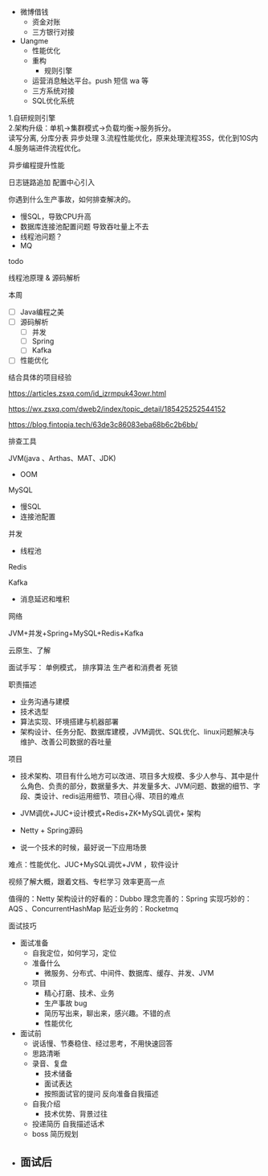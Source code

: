 - 微博借钱
  - 资金对账
  - 三方银行对接
- Uangme
  - 性能优化
  - 重构
    - 规则引擎
  - 运营消息触达平台。push 短信 wa  等 
  - 三方系统对接 
  - SQL优化系统



1.自研规则引擎  
2.架构升级：单机->集群模式->负载均衡->服务拆分。  
  读写分离, 分库分表
  异步处理 
3.流程性能优化，原来处理流程35S，优化到10S内 
4.服务端进件流程优化。


异步编程提升性能

日志链路追加
配置中心引入

你遇到什么生产事故，如何排查解决的。

- 慢SQL，导致CPU升高
- 数据库连接池配置问题 导致吞吐量上不去
- 线程池问题？
- MQ



todo

线程池原理 & 源码解析

本周

- [ ] Java编程之美  
- [ ] 源码解析
  - [ ] 并发
  - [ ] Spring
  - [ ] Kafka
- [ ] 性能优化

结合具体的项目经验

https://articles.zsxq.com/id_izrmpuk43owr.html

https://wx.zsxq.com/dweb2/index/topic_detail/185425252544152

https://blog.fintopia.tech/63de3c86083eba68b6c2b6bb/



排查工具

JVM(java 、Arthas、MAT、JDK)

- OOM

MySQL

- 慢SQL
- 连接池配置

并发

- 线程池

Redis

Kafka

- 消息延迟和堆积

网络



JVM+并发+Spring+MySQL+Redis+Kafka



云原生、了解





面试手写：
	单例模式，
	排序算法
	生产者和消费者
	死锁







职责描述

- 业务沟通与建模
- 技术选型
- 算法实现、环境搭建与机器部署
- 架构设计、任务分配、数据库建模，JVM调优、SQL优化、linux问题解决与维护、改善公司数据的吞吐量

项目

- 技术架构、项目有什么地方可以改进、项目多大规模、多少人参与、其中是什么角色、负责的部分，数据量多大、并发量多大、JVM问题、数据的细节、字段、类设计、redis运用细节、项目心得、项目的难点
- JVM调优+JUC+设计模式+Redis+ZK+MySQL调优+  架构
- Netty + Spring源码



- 说一个技术的时候，最好说一下应用场景

难点：性能优化、JUC+MySQL调优+JVM ，软件设计



视频了解大概，跟着文档、专栏学习 效率更高一点



值得的：Netty
架构设计的好看的：Dubbo
理念完善的：Spring
实现巧妙的：AQS 、ConcurrentHashMap
贴近业务的：Rocketmq 





面试技巧

- 面试准备
  - 自我定位，如何学习，定位
  - 准备什么
    - 微服务、分布式、中间件、数据库、缓存、并发、JVM
  - 项目
    - 精心打磨、技术、业务
    - 生产事故 bug 
    - 简历写出来，聊出来，感兴趣。不错的点
    - 性能优化
- 面试前
  - 说话慢、节奏稳住、经过思考，不用快速回答
  - 思路清晰
  - 录音、复盘
    - 技术储备
    - 面试表达
    - 按照面试官的提问 反向准备自我描述
  - 自我介绍
    - 技术优势、背景过往
  - 投递简历 自我描述话术
  - boss 简历规划 
- 面试后
  - 
